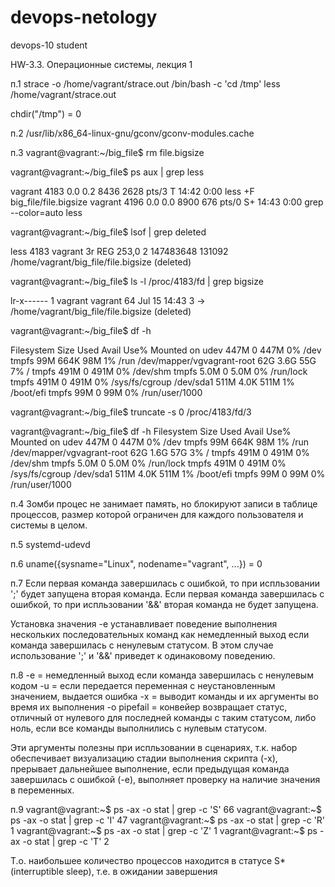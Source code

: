 # devops-netology
devops-10 student

HW-3.3. Операционные системы, лекция 1

п.1
strace -o /home/vagrant/strace.out /bin/bash -c 'cd /tmp'
less /home/vagrant/strace.out

chdir("/tmp")                           = 0

п.2
/usr/lib/x86_64-linux-gnu/gconv/gconv-modules.cache

п.3
vagrant@vagrant:~/big_file$ rm file.bigsize

vagrant@vagrant:~/big_file$ ps aux | grep less
>>>>>>>>>>>>>>>>>>>>>>>>>>>>>>>>>>>>>>>>>>>>>>
vagrant     4183  0.0  0.2   8436  2628 pts/3    T    14:42   0:00 less +F big_file/file.bigsize
vagrant     4196  0.0  0.0   8900   676 pts/0    S+   14:43   0:00 grep --color=auto less

vagrant@vagrant:~/big_file$ lsof | grep deleted
>>>>>>>>>>>>>>>>>>>>>>>>>>>>>>>>>>>>>>>>>>>>>>>
less      4183                       vagrant    3r      REG              253,0 2
147483648     131092 /home/vagrant/big_file/file.bigsize (deleted)

vagrant@vagrant:~/big_file$ ls -l /proc/4183/fd | grep bigsize
>>>>>>>>>>>>>>>>>>>>>>>>>>>>>>>>>>>>>>>>>>>>>>>>>>>>>>>>>>>>>>
lr-x------ 1 vagrant vagrant 64 Jul 15 14:43 3 -> /home/vagrant/big_file/file.bigsize (deleted)

vagrant@vagrant:~/big_file$ df -h
>>>>>>>>>>>>>>>>>>>>>>>>>>>>>>>>>
Filesystem                  Size  Used Avail Use% Mounted on
udev                        447M     0  447M   0% /dev
tmpfs                        99M  664K   98M   1% /run
/dev/mapper/vgvagrant-root   62G  3.6G   55G   7% /
tmpfs                       491M     0  491M   0% /dev/shm
tmpfs                       5.0M     0  5.0M   0% /run/lock
tmpfs                       491M     0  491M   0% /sys/fs/cgroup
/dev/sda1                   511M  4.0K  511M   1% /boot/efi
tmpfs                        99M     0   99M   0% /run/user/1000

vagrant@vagrant:~/big_file$ truncate -s 0 /proc/4183/fd/3
>>>>>>>>>>>>>>>>>>>>>>>>>>>>>>>>>>>>>>>>>>>>>>>>>>>>>>>>>
vagrant@vagrant:~/big_file$ df -h
Filesystem                  Size  Used Avail Use% Mounted on
udev                        447M     0  447M   0% /dev
tmpfs                        99M  664K   98M   1% /run
/dev/mapper/vgvagrant-root   62G  1.6G   57G   3% /
tmpfs                       491M     0  491M   0% /dev/shm
tmpfs                       5.0M     0  5.0M   0% /run/lock
tmpfs                       491M     0  491M   0% /sys/fs/cgroup
/dev/sda1                   511M  4.0K  511M   1% /boot/efi
tmpfs                        99M     0   99M   0% /run/user/1000

п.4
Зомби процес не занимает память, но блокируют записи в таблице процессов, размер которой ограничен для каждого пользователя и системы в целом.

п.5
systemd-udevd

п.6
uname({sysname="Linux", nodename="vagrant", ...}) = 0


п.7
Если первая команда завершилась с ошибкой, то при испльзовании ';' будет запущена вторая команда.
Если первая команда завершилась с ошибкой, то при испльзовании '&&' вторая команда не будет запущена.

Установка значения -e устанавливает поведение выполнения нескольких последовательных команд как немедленный выход если команда завершилась с ненулевым статусом. В этом случае использование ';' и '&&' приведет к одинаковому поведению.

п.8
-e = немедленный выход если команда завершилась с ненулевым кодом
-u = если передается переменная с неустановленным значением, выдается ошибка
-x = выводит команды и их аргументы во время их выполнения
-o pipefail = конвейер возвращает статус, отличный от нулевого для последней команды с таким статусом, либо ноль, если все команды выполнились с нулевым статусом.

Эти аргументы полезны при испльзовании в сценариях, т.к. набор обеспечивает визуализацию стадии выполнения скрипта (-х), прерывает дальнейшее выполнение, если предыдущая команда завершилась с ошибкой (-e), выполняет проверку на наличие значения в переменных.

п.9
vagrant@vagrant:~$ ps -ax -o stat | grep -c 'S'
66
vagrant@vagrant:~$ ps -ax -o stat | grep -c 'I'
47
vagrant@vagrant:~$ ps -ax -o stat | grep -c 'R'
1
vagrant@vagrant:~$ ps -ax -o stat | grep -c 'Z'
1
vagrant@vagrant:~$ ps -ax -o stat | grep -c 'T'
2

Т.о. наибольшее количество процессов находится в статусе S* (interruptible sleep), т.е. в ожидании завершения
